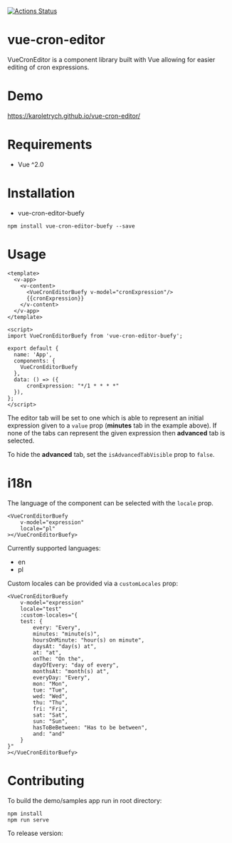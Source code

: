 [![Actions Status](https://github.com/karoletrych/vue-cron-editor/workflows/Node%20CI/badge.svg)](https://github.com/karoletrych/vue-cron-editor/actions)
# vue-cron-editor
VueCronEditor is a component library built with Vue allowing for easier editing of cron expressions.

# Demo
https://karoletrych.github.io/vue-cron-editor/

# Requirements
- Vue ^2.0

# Installation
- vue-cron-editor-buefy 
```
npm install vue-cron-editor-buefy --save
```

# Usage
```
<template>
  <v-app>
    <v-content>
      <VueCronEditorBuefy v-model="cronExpression"/>
      {{cronExpression}}
    </v-content>
  </v-app>
</template>

<script>
import VueCronEditorBuefy from 'vue-cron-editor-buefy';

export default {
  name: 'App',
  components: {
    VueCronEditorBuefy
  },
  data: () => ({
      cronExpression: "*/1 * * * *"
  }),
};
</script>
```
The editor tab will be set to one which is able to represent an initial expression given to a ``value`` prop (**minutes** tab in the example above). 
If none of the tabs can represent the given expression then **advanced** tab is selected.

To hide the **advanced** tab, set the `isAdvancedTabVisible` prop to `false`.

# i18n
The language of the component can be selected with the ``locale`` prop.
```
<VueCronEditorBuefy
    v-model="expression"
    locale="pl"
></VueCronEditorBuefy>
```
Currently supported languages:
- en
- pl

Custom locales can be provided via a ``customLocales`` prop:
```
<VueCronEditorBuefy
    v-model="expression"
    locale="test"
    :custom-locales="{
    test: {
        every: "Every",
        minutes: "minute(s)",
        hoursOnMinute: "hour(s) on minute",
        daysAt: "day(s) at",
        at: "at",
        onThe: "On the",
        dayOfEvery: "day of every",
        monthsAt: "month(s) at",
        everyDay: "Every",
        mon: "Mon",
        tue: "Tue",
        wed: "Wed",
        thu: "Thu",
        fri: "Fri",
        sat: "Sat",
        sun: "Sun",
        hasToBeBetween: "Has to be between",
        and: "and"
    }
}"
></VueCronEditorBuefy>
```

# Contributing
To build the demo/samples app run in root directory:
```
npm install
npm run serve
```

To release version:
```

```
